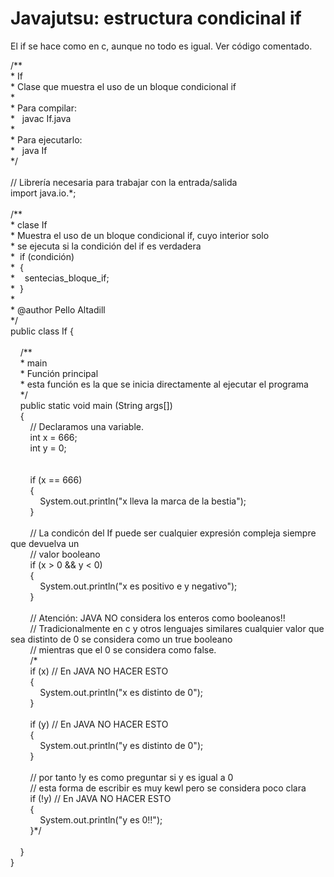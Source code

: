 <h1>
	Javajutsu: estructura condicinal if</h1>
<p>
	El if se hace como en c, aunque no todo es igual. Ver c&oacute;digo comentado.</p>
<p>
	/**<br />
	* If<br />
	* Clase que muestra el uso de un bloque condicional if<br />
	*<br />
	* Para compilar:<br />
	*&nbsp;&nbsp; javac If.java<br />
	*<br />
	* Para ejecutarlo:<br />
	*&nbsp;&nbsp; java If<br />
	*/<br />
	&nbsp;<br />
	// Librer&iacute;a necesaria para trabajar con la entrada/salida<br />
	import java.io.*;<br />
	&nbsp;<br />
	/**<br />
	* clase If<br />
	* Muestra el uso de un bloque condicional if, cuyo interior solo<br />
	* se ejecuta si la condici&oacute;n del if es verdadera<br />
	*&nbsp; if (condici&oacute;n)<br />
	*&nbsp; {<br />
	*&nbsp;&nbsp;&nbsp; sentecias_bloque_if;<br />
	*&nbsp; }<br />
	*<br />
	* @author Pello Altadill<br />
	*/<br />
	public class If {<br />
	&nbsp;&nbsp; &nbsp;<br />
	&nbsp;&nbsp; &nbsp;/**<br />
	&nbsp;&nbsp; &nbsp;* main<br />
	&nbsp;&nbsp; &nbsp;* Funci&oacute;n principal<br />
	&nbsp;&nbsp; &nbsp;* esta funci&oacute;n es la que se inicia directamente al ejecutar el programa<br />
	&nbsp;&nbsp; &nbsp;*/<br />
	&nbsp;&nbsp; &nbsp;public static void main (String args[])<br />
	&nbsp;&nbsp; &nbsp;{<br />
	&nbsp;&nbsp; &nbsp;&nbsp;&nbsp; &nbsp;// Declaramos una variable.<br />
	&nbsp;&nbsp; &nbsp;&nbsp;&nbsp; &nbsp;int x = 666;<br />
	&nbsp;&nbsp; &nbsp;&nbsp;&nbsp; &nbsp;int y = 0;<br />
	&nbsp;&nbsp; &nbsp;&nbsp;&nbsp; &nbsp;<br />
	&nbsp;&nbsp; &nbsp;&nbsp;&nbsp; &nbsp;<br />
	&nbsp;&nbsp; &nbsp;&nbsp;&nbsp; &nbsp;if (x == 666)<br />
	&nbsp;&nbsp; &nbsp;&nbsp;&nbsp; &nbsp;{<br />
	&nbsp;&nbsp; &nbsp;&nbsp;&nbsp; &nbsp;&nbsp;&nbsp; &nbsp;System.out.println(&quot;x lleva la marca de la bestia&quot;);<br />
	&nbsp;&nbsp; &nbsp;&nbsp;&nbsp; &nbsp;}<br />
	&nbsp;&nbsp; &nbsp;&nbsp;&nbsp; &nbsp;<br />
	&nbsp;&nbsp; &nbsp;&nbsp;&nbsp; &nbsp;// La condic&oacute;n del If puede ser cualquier expresi&oacute;n compleja siempre que devuelva un<br />
	&nbsp;&nbsp; &nbsp;&nbsp;&nbsp; &nbsp;// valor booleano<br />
	&nbsp;&nbsp; &nbsp;&nbsp;&nbsp; &nbsp;if (x &gt; 0 &amp;&amp; y &lt; 0)<br />
	&nbsp;&nbsp; &nbsp;&nbsp;&nbsp; &nbsp;{<br />
	&nbsp;&nbsp; &nbsp;&nbsp;&nbsp; &nbsp;&nbsp;&nbsp; &nbsp;System.out.println(&quot;x es positivo e y negativo&quot;);<br />
	&nbsp;&nbsp; &nbsp;&nbsp;&nbsp; &nbsp;}<br />
	&nbsp;&nbsp; &nbsp;&nbsp;&nbsp; &nbsp;<br />
	&nbsp;&nbsp; &nbsp;&nbsp;&nbsp; &nbsp;// Atenci&oacute;n: JAVA NO considera los enteros como booleanos!!<br />
	&nbsp;&nbsp; &nbsp;&nbsp;&nbsp; &nbsp;// Tradicionalmente en c y otros lenguajes similares cualquier valor que sea distinto de 0 se considera como un true booleano<br />
	&nbsp;&nbsp; &nbsp;&nbsp;&nbsp; &nbsp;// mientras que el 0 se considera como false.<br />
	&nbsp;&nbsp; &nbsp;&nbsp;&nbsp; &nbsp;/*<br />
	&nbsp;&nbsp; &nbsp;&nbsp;&nbsp; &nbsp;if (x) // En JAVA NO HACER ESTO<br />
	&nbsp;&nbsp; &nbsp;&nbsp;&nbsp; &nbsp;{<br />
	&nbsp;&nbsp; &nbsp;&nbsp;&nbsp; &nbsp;&nbsp;&nbsp; &nbsp;System.out.println(&quot;x es distinto de 0&quot;);<br />
	&nbsp;&nbsp; &nbsp;&nbsp;&nbsp; &nbsp;}<br />
	&nbsp;<br />
	&nbsp;&nbsp; &nbsp;&nbsp;&nbsp; &nbsp;if (y) // En JAVA NO HACER ESTO<br />
	&nbsp;&nbsp; &nbsp;&nbsp;&nbsp; &nbsp;{<br />
	&nbsp;&nbsp; &nbsp;&nbsp;&nbsp; &nbsp;&nbsp;&nbsp; &nbsp;System.out.println(&quot;y es distinto de 0&quot;);<br />
	&nbsp;&nbsp; &nbsp;&nbsp;&nbsp; &nbsp;}<br />
	&nbsp;<br />
	&nbsp;&nbsp; &nbsp;&nbsp;&nbsp; &nbsp;// por tanto !y es como preguntar si y es igual a 0<br />
	&nbsp;&nbsp; &nbsp;&nbsp;&nbsp; &nbsp;// esta forma de escribir es muy kewl pero se considera poco clara<br />
	&nbsp;&nbsp; &nbsp;&nbsp;&nbsp; &nbsp;if (!y) // En JAVA NO HACER ESTO<br />
	&nbsp;&nbsp; &nbsp;&nbsp;&nbsp; &nbsp;{<br />
	&nbsp;&nbsp; &nbsp;&nbsp;&nbsp; &nbsp;&nbsp;&nbsp; &nbsp;System.out.println(&quot;y es 0!!&quot;);<br />
	&nbsp;&nbsp; &nbsp;&nbsp;&nbsp; &nbsp;}*/<br />
	&nbsp;<br />
	&nbsp;&nbsp; &nbsp;}<br />
	}</p>
